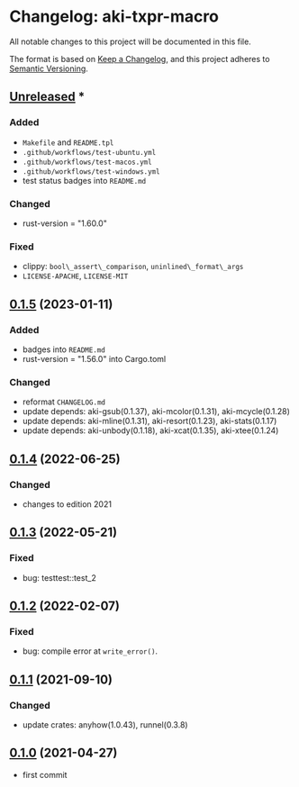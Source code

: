 # Changelog: aki-txpr-macro

All notable changes to this project will be documented in this file.

The format is based on [Keep a Changelog](https://keepachangelog.com/en/1.0.0/),
and this project adheres to [Semantic Versioning](https://semver.org/spec/v2.0.0.html).

## [Unreleased] *
### Added
* `Makefile` and `README.tpl`
* `.github/workflows/test-ubuntu.yml`
* `.github/workflows/test-macos.yml`
* `.github/workflows/test-windows.yml`
* test status badges into `README.md`

### Changed
* rust-version = "1.60.0"

### Fixed
* clippy: `bool\_assert\_comparison`, `uninlined\_format\_args`
* `LICENSE-APACHE`, `LICENSE-MIT`

## [0.1.5] (2023-01-11)
### Added
* badges into `README.md`
* rust-version = "1.56.0" into Cargo.toml

### Changed
* reformat `CHANGELOG.md`
* update depends: aki-gsub(0.1.37), aki-mcolor(0.1.31), aki-mcycle(0.1.28)
* update depends: aki-mline(0.1.31), aki-resort(0.1.23), aki-stats(0.1.17)
* update depends: aki-unbody(0.1.18), aki-xcat(0.1.35), aki-xtee(0.1.24)

## [0.1.4] (2022-06-25)
### Changed
* changes to edition 2021

## [0.1.3] (2022-05-21)
### Fixed
* bug: testtest::test_2

## [0.1.2] (2022-02-07)
### Fixed
* bug: compile error at `write_error()`.

## [0.1.1] (2021-09-10)
### Changed
* update crates: anyhow(1.0.43), runnel(0.3.8)

## [0.1.0] (2021-04-27)
* first commit

[Unreleased]: https://github.com/aki-akaguma/aki-txpr-macro/compare/v0.1.5..HEAD
[0.1.5]: https://github.com/aki-akaguma/aki-txpr-macro/compare/v0.1.4..v0.1.5
[0.1.4]: https://github.com/aki-akaguma/aki-txpr-macro/compare/v0.1.3..v0.1.4
[0.1.3]: https://github.com/aki-akaguma/aki-txpr-macro/compare/v0.1.2..v0.1.3
[0.1.2]: https://github.com/aki-akaguma/aki-txpr-macro/compare/v0.1.1..v0.1.2
[0.1.1]: https://github.com/aki-akaguma/aki-txpr-macro/compare/v0.1.0..v0.1.1
[0.1.0]: https://github.com/aki-akaguma/aki-txpr-macro/releases/tag/v0.1.0
